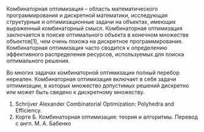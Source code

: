 Комбинаторная оптимизация – область математического программирования и дискретной математики, исследующая структурные и оптимизационные задачи на объектах, имеющих выраженный комбинаторный смысл. Комбинаторная оптимизация заключается в поиске оптимального объекта в конечном множестве объектов[1], чем очень похожа на дискретное программирование. Комбинаторная оптимизация часто сводится к определению эффективного распределения ресурсов, используемых для поиска оптимального решения.

Во многих задачах комбинаторной оптимизации полный перебор нереален. Комбинаторная оптимизация включает в себя задачи оптимизации, в которых множество допустимых решений дискретно или может быть сведено к дискретному множеству.

1. Schrijver Alexander Combinatorial Optimization: Polyhedra and Efficiency.
2. Корте Б. Комбинаторная оптимизация: теория и алгоритмы. Перевод с англ. М. А. Бабенко
